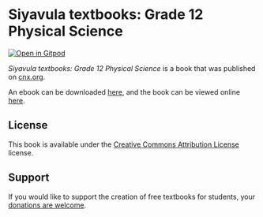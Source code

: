 # Siyavula textbooks: Grade 12 Physical Science

[![Open in Gitpod](https://gitpod.io/button/open-in-gitpod.svg)](https://gitpod.io/from-referrer/)

_Siyavula textbooks: Grade 12 Physical Science_ is a book that was published on [cnx.org](https://cnx.org/).

An ebook can be downloaded [here](https://github.com/cnx-user-books/cnxbook-siyavula-textbooks-grade-12-physical-science/releases/latest), and the book can be viewed online [here](https://github.com/cnx-user-books/cnxbook-siyavula-textbooks-grade-12-physical-science/releases/latest).

## License
This book is available under the [Creative Commons Attribution License](./LICENSE) license.

## Support
If you would like to support the creation of free textbooks for students, your [donations are welcome](https://riceconnect.rice.edu/donation/support-openstax-banner).

